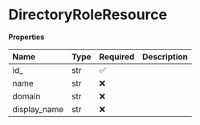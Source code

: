# DirectoryRoleResource

**Properties**

| Name         | Type | Required | Description |
| :----------- | :--- | :------- | :---------- |
| id\_         | str  | ✅       |             |
| name         | str  | ❌       |             |
| domain       | str  | ❌       |             |
| display_name | str  | ❌       |             |

<!-- This file was generated by liblab | https://liblab.com/ -->
